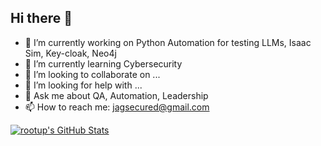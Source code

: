 ## Hi there 👋

- 🔭 I’m currently working on Python Automation for testing LLMs, Isaac Sim, Key-cloak, Neo4j
- 🌱 I’m currently learning Cybersecurity
- 👯 I’m looking to collaborate on ...
- 🤔 I’m looking for help with ...
- 💬 Ask me about QA, Automation, Leadership
- 📫 How to reach me: jagsecured@gmail.com

[![rootup's GitHub Stats](https://github-readme-stats.vercel.app/api?username=jagsme)](https://github.com/jagsme)
